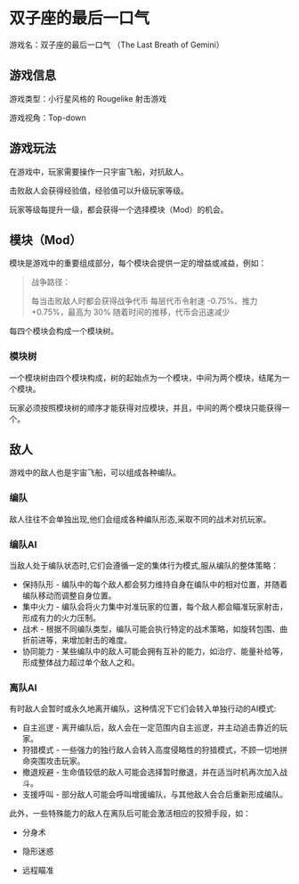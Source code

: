 # 双子座的最后一口气

游戏名：双子座的最后一口气 （The Last Breath of Gemini）

## 游戏信息

游戏类型：小行星风格的 Rougelike 射击游戏

游戏视角：Top-down

## 游戏玩法

在游戏中，玩家需要操作一只宇宙飞船，对抗敌人。

击败敌人会获得经验值，经验值可以升级玩家等级。

玩家等级每提升一级，都会获得一个选择模块（Mod）的机会。

## 模块（Mod）

模块是游戏中的重要组成部分，每个模块会提供一定的增益或减益，例如：

> 战争路径：
> 
> 每当击败敌人时都会获得战争代币
> 每层代币令射速 -0.75%、推力 +0.75%，最高为 30%
> 随着时间的推移，代币会迅速减少

每四个模块会构成一个模块树。

### 模块树

一个模块树由四个模块构成，树的起始点为一个模块，中间为两个模块，结尾为一个模块。

玩家必须按照模块树的顺序才能获得对应模块，并且，中间的两个模块只能获得一个。

## 敌人

游戏中的敌人也是宇宙飞船，可以组成各种编队。

### 编队

敌人往往不会单独出现,他们会组成各种编队形态,采取不同的战术对抗玩家。

### 编队AI

当敌人处于编队状态时,它们会遵循一定的集体行为模式,服从编队的整体策略：

* 保持队形 - 编队中的每个敌人都会努力维持自身在编队中的相对位置，并随着编队移动而调整自身位置。
* 集中火力 - 编队会将火力集中对准玩家的位置，每个敌人都会瞄准玩家射击，形成有力的火力压制。
* 战术 - 根据不同编队类型，编队可能会执行特定的战术策略，如旋转包围、曲折前进等，来增加射击的难度。
* 协同能力 - 某些编队中的敌人可能会拥有互补的能力，如治疗、能量补给等，形成整体战力超过单个敌人之和。

### 离队AI

有时敌人会暂时或永久地离开编队，这种情况下它们会转入单独行动的AI模式:

* 自主巡逻 - 离开编队后，敌人会在一定范围内自主巡逻，并主动追击靠近的玩家。
* 狩猎模式 - 一些强力的独行敌人会转入高度侵略性的狩猎模式，不顾一切地拼命突围攻击玩家。
* 撤退规避 - 生命值较低的敌人可能会选择暂时撤退，并在适当时机再次加入战斗。
* 支援呼叫 - 部分敌人可能会呼叫增援编队，与其他敌人会合后重新形成编队。

此外，一些特殊能力的敌人在离队后可能会激活相应的狡猾手段，如：

- 分身术

- 隐形迷惑

- 远程瞄准
